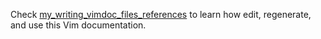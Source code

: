Check [my_writing_vimdoc_files_references](my_writing_vimdoc_files_references)
to learn how edit, regenerate, and use this Vim documentation.
